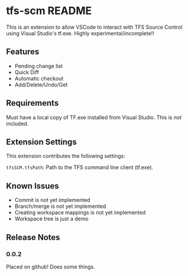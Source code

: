 # tfs-scm README

This is an extension to allow VSCode to interact with TFS Source Control using Visual Studio's tf.exe. Highly experimental/incomplete!!

## Features

* Pending change list
* Quick Diff
* Automatic checkout
* Add/Delete/Undo/Get

## Requirements

Must have a local copy of TF.exe installed from Visual Studio. This is _not_ included. 

## Extension Settings

This extension contributes the following settings:

`tfsSCM.tfsPath`: Path to the TFS command line client (tf.exe).

## Known Issues

* Commit is not yet implemented
* Branch/merge is not yet implemented
* Creating workspace mappings is not yet implemented
* Workspace tree is just a demo

## Release Notes

### 0.0.2

Placed on github! Does some things.
